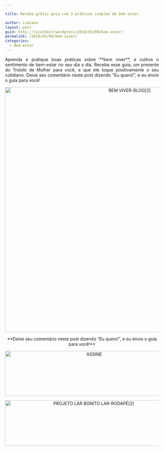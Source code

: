 ```yaml
---

title: Receba grátis guia com 3 práticas simples de bem viver.

author: Lidiane
layout: post
guid: http://localhost/wordpress/2018/03/09/bem-viver/
permalink: /2018/03/09/bem-viver/
categories:
  - Bem-estar
---
```

<p align="justify">
  Aprenda e pratique boas práticas sobre **bem viver**, e cultive o sentimento de bem-estar no seu dia a dia. Receba esse guia, um presente do Trololó de Mulher para você, e que ele toque positivamente o seu cotidiano. Deixe seu comentário neste post dizendo “Eu quero!”, e eu envio o guia para você!
</p>

<p align="center">
  <img class="alignnone size-full wp-image-14570" src="http://www.trololodemulher.com.br/blog/wp-content/uploads/2018/03/BEM-VIVER-BLOG2.jpg" alt="BEM VIVER-BLOG[2]" width="800" height="800" />
</p>

<p align="center">
  **Deixe seu comentário neste post dizendo “Eu quero!”, e eu envio o guia para você!**
</p>

<p align="center">
  <a href="http://feedburner.google.com/fb/a/mailverify?uri=blogbichafemea&loc=pt_BR" target="_blank"><img class="alignnone size-full wp-image-14011" src="http://www.trololodemulher.com.br/blog/wp-content/uploads/2017/08/ASSINE.jpg" alt="ASSINE" width="568" height="147" /></a>
</p>

<p align="center">
  <a href="http://www.trololodemulher.com.br/projeto-lar-bonito-lar/"><img class="wp-image-14554 size-full" src="http://www.trololodemulher.com.br/blog/wp-content/uploads/2018/02/PROJETO-LAR-BONITO-LAR-RODAPÉ2.jpg" alt="PROJETO LAR BONITO LAR-RODAPÉ[2]" width="565" height="149" /></a>
</p>

<p align="justify">